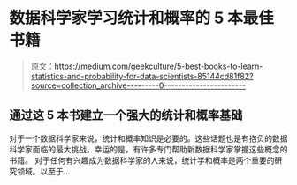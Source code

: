 # 数据科学家学习统计和概率的 5 本最佳书籍

> 原文：<https://medium.com/geekculture/5-best-books-to-learn-statistics-and-probability-for-data-scientists-85144cd81f82?source=collection_archive---------0----------------------->

## 通过这 5 本书建立一个强大的统计和概率基础

对于一个数据科学家来说，统计和概率知识是必要的。这些话题也是有抱负的数据科学家面临的最大挑战。幸运的是，有许多专门帮助新数据科学家掌握这些概念的书籍。
对于任何有兴趣成为数据科学家的人来说，统计学和概率是两个重要的研究领域。以至于…